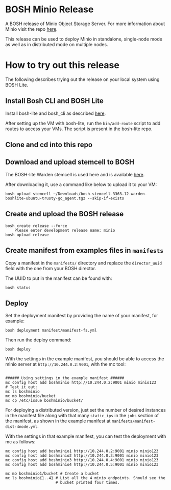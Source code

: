 # BOSH Minio Release

A BOSH release of Minio Object Storage Server. For more information
about Minio visit the repo [here](https://github.com/minio/minio).

This release can be used to deploy Minio in standalone, single-node
mode as well as in distributed mode on multiple nodes.

# How to try out this release

The following describes trying out the release on your local system
using BOSH Lite.

## Install Bosh CLI and BOSH Lite

Install bosh-lite and bosh_cli as
described [here](https://github.com/cloudfoundry/bosh-lite).

After setting up the VM with bosh-lite, run the `bin/add-route` script
to add routes to access your VMs. The script is present in the
bosh-lite repo.

## Clone and cd into this repo

## Download and upload stemcell to BOSH

The BOSH-lite Warden stemcell is used here and is
available
[here](https://s3.amazonaws.com/bosh-core-stemcells/warden/bosh-stemcell-3363.12-warden-boshlite-ubuntu-trusty-go_agent.tgz).

After downloading it, use a command like below to upload it to your
VM:

``` shell
bosh upload stemcell ~/Downloads/bosh-stemcell-3363.12-warden-boshlite-ubuntu-trusty-go_agent.tgz --skip-if-exists

```

## Create and upload the BOSH release

``` shell
bosh create release --force
    Please enter development release name: minio
bosh upload release
```

## Create manifest from examples files in `manifests`

Copy a manifest in the `manifests/` directory and replace the
`director_uuid` field with the one from your BOSH director.

The UUID to put in the manifest can be found with:

``` shell
bosh status
```

## Deploy

Set the deployment manifest by providing the name of your manifest,
for example:

``` shell
bosh deployment manifest/manifest-fs.yml
```

Then run the deploy command:

``` shell
bosh deploy
```

With the settings in the example manifest, you should be able to
access the minio server at `http://10.244.0.2:9001`, with the mc
tool:

``` shell

###### Using settings in the example manifest ######
mc config host add boshminio http://10.244.0.2:9001 minio minio123
# Test it out:
mc ls boshminio
mc mb boshminio/bucket
mc cp /etc/issue boshminio/bucket/
```

For deploying a distributed version, just set the number of desired
instances in the manifest file along with that many `static_ips` in
the `jobs` section of the manifest, as shown in the example manifest
at `manifests/manifest-dist-4node.yml`.

With the settings in that example manifest, you can test the
deployment with mc as follows:

``` shell
mc config host add boshminio1 http://10.244.0.2:9001 minio minio123
mc config host add boshminio2 http://10.244.0.3:9001 minio minio123
mc config host add boshminio3 http://10.244.0.4:9001 minio minio123
mc config host add boshminio4 http://10.244.0.5:9001 minio minio123

mc mb boshminio1/bucket # Create a bucket
mc ls boshminio{1..4} # List all the 4 minio endpoints. Should see the
                      # bucket printed four times.
```
